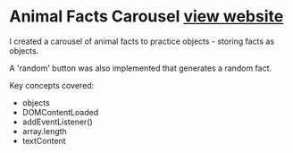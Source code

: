 # Animal Facts Carousel [view website](https://vc-fact-carousel.netlify.app)  
I created a carousel of animal facts to practice objects - storing facts as objects.

A 'random' button was also implemented that generates a random fact.

Key concepts covered:

- objects
- DOMContentLoaded
- addEventListener()
- array.length
- textContent
